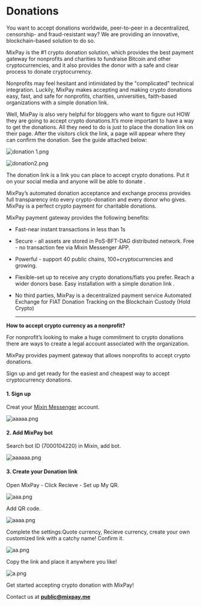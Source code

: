 # Donations

You want to accept donations worldwide, peer-to-peer in a decentralized, censorship- and fraud-resistant way? We are providing an innovative, blockchain-based solution to do so.&#x20;

MixPay is the #1 crypto donation solution, which provides the best payment gateway for nonprofits and charities to fundraise Bitcoin and other cryptocurrencies, and it also provides the donor with a safe and clear process to donate cryptocurrency.&#x20;

Nonprofits may feel hesitant and intimidated by the "complicated" technical integration. Luckily, MixPay makes accepting and making crypto donations easy, fast, and safe for nonprofits, charities, universities, faith-based organizations with a simple donation link.&#x20;

Well, MixPay is also very helpful for bloggers who want to figure out HOW they are going to accept crypto donations.It’s more important to have a way to get the donations. All they need to do is just to place the donation link on their page. After the visitors click the link, a page will appear where they can confirm the donation. See the guide attached below:

![donation 1.png](https://s2.loli.net/2022/02/10/t3PnNMzJI4Dxswg.png)

![donation2.png](https://s2.loli.net/2022/02/10/wcMdiR7OEn2ZzA6.png)

The donation link is a link you can place to accept crypto donations. Put it on your social media and anyone will be able to donate .

MixPay’s automated donation acceptance and exchange process provides full transparency into every crypto-donation and every donor who gives. MixPay is a perfect crypto payment for charitable donations.

MixPay payment gateway provides the following benefits:

* Fast-near instant transactions in less than 1s
* Secure - all assets are stored in PoS-BFT-DAG distributed network. Free - no transaction fee via Mixin Messenger APP.
* Powerful - support 40 public chains, 100+cryptocurrencies and growing.
* Flexible-set up to receive any crypto donations/fiats you prefer. Reach a wider donors base. Easy installation with a simple donation link .
*   No third parties, MixPay is a decentralized payment service Automated Exchange for FIAT Donation Tracking on the Blockchain Custody (Hold Crypto)

    ****

**How to accept crypto currency as a nonprofit?**

For nonprofit’s looking to make a huge commitment to crypto donations there are ways to create a legal account associated with the organization.

MixPay provides payment gateway that allows nonprofits to accept crypto donations.&#x20;

Sign up and get ready for the easiest and cheapest way to accept cryptocurrency donations.

#### 1. Sign up

Creat your [Mixin Messenger](https://mixin.one/messenger) account.

![aaaaa.png](https://s2.loli.net/2022/02/10/odX85zb4s7QOugc.png)

#### 2. Add MixPay bot

Search bot ID (7000104220) in Mixin, add bot.

![aaaaaa.png](https://s2.loli.net/2022/02/10/BPzMFi7cHJORjdT.png)

#### 3. Create your Donation link

Open MixPay - Click Recieve - Set up My QR.

![aaa.png](https://s2.loli.net/2022/02/10/5k2C34UGvxB7Y1o.png)

Add QR code.

![aaaa.png](https://s2.loli.net/2022/02/10/4y2DLnr3KCViTp6.png)

Complete the settings:Quote currency, Recieve currency, create your own customized link with a catchy name! Confirm it.

![aa.png](https://s2.loli.net/2022/02/10/bEg9do68tXGzWTC.png)

Copy the link and place it anywhere you like!



![a.png](https://s2.loli.net/2022/02/10/pA2k6BdDg5STFRq.png)

Get started accepting crypto donation with MixPay!

Contact us at **public@mixpay.me**
